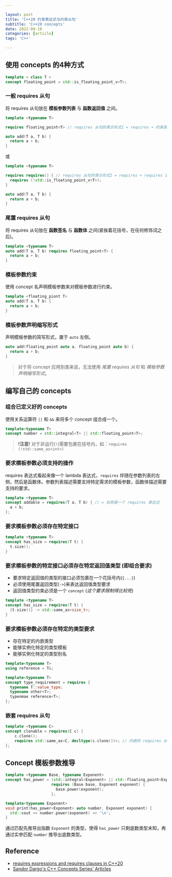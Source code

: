 ```yaml
---

layout: post
title: 'C++20 约束表达式与约束从句'
subtitle: 'C++20 concepts'
date: 2022-09-10
categories: [article]
tags: 'C++' 

---
```


## 使用 concepts 的4种方式

```.cpp
template < class T >
concept floating_point = std::is_floating_point_v<T>;
```

### 一般 requires 从句

将 requires 从句放在 **模板参数列表** 与 **函数返回值** 之间。

```.cpp
template <typename T>

requires floating_point<T> // requires 从句的表示形式1 = requires + 约束表达式(concept / type trait)

auto add(T a, T b) {
  return a + b;
}
```

或

```.cpp
template <typename T>

requires requires() { // requires 从句的表示形式2 = requires + requires 表达式
  requires (!std::is_floating_point_v<T>);
}

auto add(T a, T b) {
  return a + b;
}
```


### 尾置 requires 从句

将 requires 从句放在 **函数签名** 与 **函数体** 之间(紧挨着花括号，在任何修饰词之后)。

```.cpp
template <typename T>
auto add(T a, T b) requires floating_point<T> {
  return a + b;
}
```

### 模板参数约束

使用 concept 名声明模板参数来对模板参数进行约束。

```.cpp
template <floating_piont T>
auto add(T a, T b) {
  return a + b;
}
```

### 模板参数声明缩写形式

声明模板参数的简写形式，置于 `auto` 左侧。

```.cpp
auto add(floating_point auto a, floating_point auto b) {
  return a + b;
}
```

> 对于将 concept 应用到类来说，无法使用 _尾置 requires 从句_ 和 _模板参数声明缩写形式_。

## 编写自己的 concepts

### 组合已定义好的 concepts

使用关系运算符 `||` 和 `&&` 来将多个 concept 组合成一个。

```.cpp
template<typename T> 
concept number = std::integral<T> || std::floating_point<T>;
```
> **!注意!** 对于非运行(`!`)需要包裹在括号内，如：`requires (!std::same_as<int>)`

### 要求模板参数必须支持的操作

requires 表达式看起来像一个 lambda 表达式，`requires` 伴随在参数列表的左侧，然后是函数体。参数列表描述需要支持特定需求的模板参数，函数体描述需要支持的要求。

```.cpp
template <typename T>
concept addable = requires(T a, T b) { // = 右侧是一个 requires 表达式
  a + b; 
};
```

### 要求模板参数必须存在特定接口

```.cpp
template <typename T>
concept has_size = requires(T t) {
  t.size();
}
```

### 要求模板参数的特定接口必须存在特定返回值类型 (即组合要求)

* 要求特定返回值的类型的接口必须包裹在一个花括号内(`{...}`)
* 必须使用尾置返回类型(`->`)来表达返回值类型要求
* 返回值类型约束必须是一个 `concept` (_这个要求限制得比较死_)

```.cpp
template <typename T>
concept has_size = requires(T t) {
  {t.size()} -> std::same_as<size_t>;
}
```

### 要求模板参数必须存在特定的类型要求

* 存在特定的内嵌类型
* 能够实例化特定的类型模板
* 能够实例化特定的类型别名

```.cpp
template<typename T> 
using reference = T&;

template<typename T>
concept type_requirement = requires {
  typename T::value_type;
  typename other<T>;
  typenmae reference<T>;
};
```

### 嵌套 requires 从句

```.cpp
template <typename C>
concept clonable = requires(C c) {
    c.clone();
    requires std::same_as<C, decltype(c.clone())>; // 内嵌的 requires 从句
};
```

## Concept 模板参数推导

```.cpp
template <typename Base, typename Exponent>
concept has_power = (std::integral<Exponent> || std::floating_point<Exponent>) && 
                    requires (Base base, Exponent exponent) {
                      base.power(exponent);
                    };

template<typename Exponent> 
void print(has_power<Exponent> auto number, Exponent exponent) {
  std::cout << number.power(exponent) << '\n';
}
```

通过匹配先推导出指数 `Exponent` 的类型，使得 `has_power` 只剩底数类型未知，再通过实参匹配 `number` 推导出底数类型。

## Reference

- [requires expressions and requires clauses in C++20](https://mariusbancila.ro/blog/2022/06/20/requires-expressions-and-requires-clauses-in-cpp20/)
- [Sandor Dargo's C++ Concepts Series' Articles](https://dev.to/sandordargo/series/11249)
